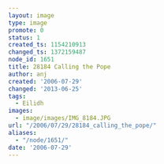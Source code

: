 ```yaml
---
layout: image
type: image
promote: 0
status: 1
created_ts: 1154210913
changed_ts: 1372159487
node_id: 1651
title: 28184 Calling the Pope
author: anj
created: '2006-07-29'
changed: '2013-06-25'
tags:
  - Eilidh
images:
  - image/images/IMG_8184.JPG
url: "/2006/07/29/28184_calling_the_pope/"
aliases:
  - "/node/1651/"
date: '2006-07-29'
---
```


